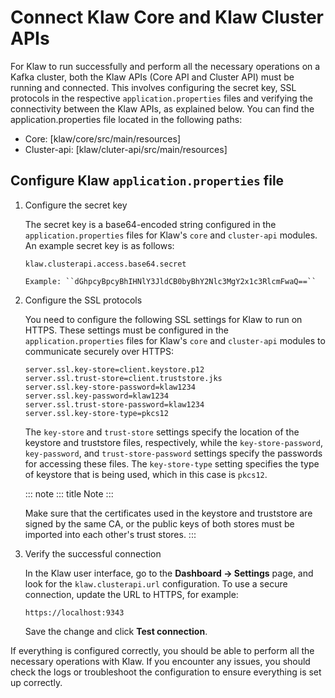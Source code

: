# Connect Klaw Core and Klaw Cluster APIs

For Klaw to run successfully and perform all the necessary operations on
a Kafka cluster, both the Klaw APIs (Core API and Cluster API) must be
running and connected. This involves configuring the secret key, SSL
protocols in the respective `application.properties` files and verifying
the connectivity between the Klaw APIs, as explained below. You can find
the application.properties file located in the following paths:

-   Core: [klaw/core/src/main/resources]
-   Cluster-api: [klaw/cluter-api/src/main/resources]

## Configure Klaw `application.properties` file

1.  Configure the secret key

    The secret key is a base64-encoded string configured in the
    `application.properties` files for Klaw's `core` and `cluster-api`
    modules. An example secret key is as follows:

        klaw.clusterapi.access.base64.secret

        Example: ``dGhpcyBpcyBhIHNlY3JldCB0byBhY2Nlc3MgY2x1c3RlcmFwaQ==``

2.  Configure the SSL protocols

    You need to configure the following SSL settings for Klaw to run on
    HTTPS. These settings must be configured in the
    `application.properties` files for Klaw's `core` and `cluster-api`
    modules to communicate securely over HTTPS:

        server.ssl.key-store=client.keystore.p12
        server.ssl.trust-store=client.truststore.jks
        server.ssl.key-store-password=klaw1234
        server.ssl.key-password=klaw1234
        server.ssl.trust-store-password=klaw1234
        server.ssl.key-store-type=pkcs12

    The `key-store` and `trust-store` settings specify the location of
    the keystore and truststore files, respectively, while the
    `key-store-password`, `key-password`, and `trust-store-password`
    settings specify the passwords for accessing these files. The
    `key-store-type` setting specifies the type of keystore that is
    being used, which in this case is `pkcs12`.

    ::: note
    ::: title
    Note
    :::

    Make sure that the certificates used in the keystore and truststore
    are signed by the same CA, or the public keys of both stores must be
    imported into each other's trust stores.
    :::

3.  Verify the successful connection

    In the Klaw user interface, go to the **Dashboard -\> Settings**
    page, and look for the `klaw.clusterapi.url` configuration. To use a
    secure connection, update the URL to HTTPS, for example:

        https://localhost:9343

    Save the change and click **Test connection**.

If everything is configured correctly, you should be able to perform all
the necessary operations with Klaw. If you encounter any issues, you
should check the logs or troubleshoot the configuration to ensure
everything is set up correctly.
